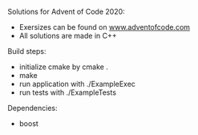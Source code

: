 Solutions for Advent of Code 2020:
- Exersizes can be found on www.adventofcode.com
- All solutions are made in C++

Build steps:
- initialize cmake by cmake .
- make
- run application with ./ExampleExec
- run tests with ./ExampleTests

Dependencies:
- boost